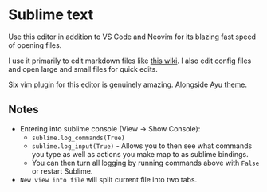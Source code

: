 # Sublime text
Use this editor in addition to VS Code and Neovim for its blazing fast speed of opening files.

I use it primarily to edit markdown files like [this wiki](../other/wiki-workflow.md). I also edit config files and open large and small files for quick edits.

[Six](https://github.com/guillermooo/Six) vim plugin for this editor is genuinely amazing. Alongside [Ayu theme](https://github.com/dempfi/ayu).

## Notes
- Entering into sublime console (View -> Show Console):
	- `sublime.log_commands(True)`
	- `sublime.log_input(True)` - Allows you to then see what commands you type as well as actions you make map to as sublime bindings.
	- You can then turn all logging by running commands above with `False` or restart Sublime.
- `New view into file` will split current file into two tabs.